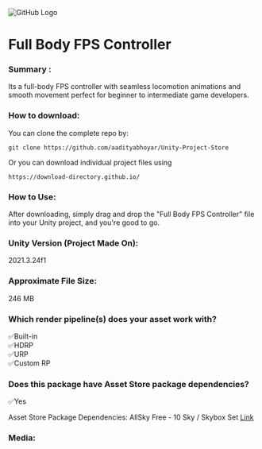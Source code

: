 <img src="/images/logo.png" alt="GitHub Logo">

# Full Body FPS Controller
### Summary :
Its a full-body FPS controller with seamless locomotion animations and smooth movement perfect for beginner to intermediate game developers.

### How to download:
You can clone the complete repo by:
```
git clone https://github.com/aadityabhoyar/Unity-Project-Store
```
Or you can download individual project files using
```
https://download-directory.github.io/
```

### How to Use:
After downloading, simply drag and drop the "Full Body FPS Controller" file into your Unity project, and you're good to go.

### Unity Version (Project Made On):
2021.3.24f1

### Approximate File Size:
246 MB

### Which render pipeline(s) does your asset work with?
✅Built-in  
✅HDRP  
✅URP  
✅Custom  RP

### Does this package have Asset Store package dependencies?
✅Yes

Asset Store Package Dependencies:  AllSky  Free  -  10  Sky  /  Skybox  Set [Link](https://assetstore.unity.com/packages/2d/textures-materials/sky/allsky-free-10-sky-skybox-set-146014)

### Media:
